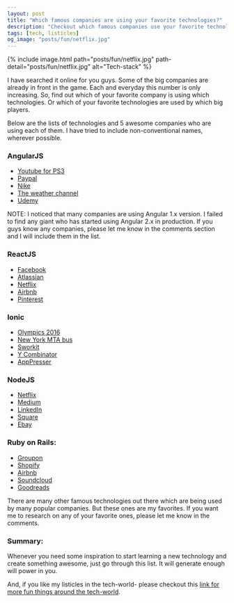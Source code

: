 ```yaml
---
layout: post
title: "Which famous companies are using your favorite technologies?"
description: "Checkout which famous companies use your favorite technology stack. Want to know what technologies companies like Facebook, Youtube, Netflix use?"
tags: [tech, listicles]
og_image: "posts/fun/netflix.jpg"
---
```


{% include image.html path="posts/fun/netflix.jpg" path-detail="posts/fun/netflix.jpg" alt="Tech-stack" %}

I have searched it online for you guys. Some of the big companies are already in front in the game. Each and everyday this number is only increasing. So, find out which of your favorite company is using which technologies. Or which of your favorite technologies are used by which big players.

Below are the lists of technologies and 5 awesome companies who are using each of them. I have tried to include non-conventional names, wherever possible.


### AngularJS


- [Youtube for PS3](https://www.playstation.com/en-us/explore/playstationnetwork/entertainment/youtube/)
- [Paypal](https://www.paypal.com/)
- [Nike](http://www.nike.com)
- [The weather channel](https://weather.com/)
- [Udemy](https://www.udemy.com/courses/)

NOTE: I noticed that many companies are using Angular 1.x version. I failed to find any giant who has started using Angular 2.x in production. If you guys know any companies, please let me know in the comments section and I will include them in the list.


### ReactJS


- [Facebook](https://www.facebook.com/)
- [Atlassian](https://www.atlassian.com/)
- [Netflix](https://www.netflix.com/)
- [Airbnb](https://www.airbnb.com/)
- [Pinterest](https://in.pinterest.com/)


### Ionic


- [Olympics 2016](https://www.olympic.org/news/rio-2016)
- [New York MTA bus](http://www.mta.info/)
- [Sworkit](https://sworkit.com/)
- [Y Combinator](http://www.ycombinator.com/)
- [AppPresser](http://www.ycombinator.com/)


### NodeJS


- [Netflix](https://www.netflix.com/)
- [Medium](https://medium.com/)
- [LinkedIn](https://www.linkedin.com)
- [Square](https://squareup.com/about)
- [Ebay](http://www.ebay.com/)


### Ruby on Rails:


- [Groupon](https://www.groupon.com/)
- [Shopify](https://www.shopify.com/)
- [Airbnb](https://www.airbnb.com/)
- [Soundcloud](https://soundcloud.com/)
- [Goodreads](https://www.goodreads.com/)


There are many other famous technologies out there which are being used by many popular companies. But these ones are my favorites. If you want me to research on any of your favorite ones, please let me know in the comments.

### Summary:
Whenever you need some inspiration to start learning a new technology and create something awesome, just go through this list. It will generate enough will power in you.

And, if you like my listicles in the tech-world- please checkout this [link for more fun things around the tech-world](http://ngninja.com/tag/curated-list/).
